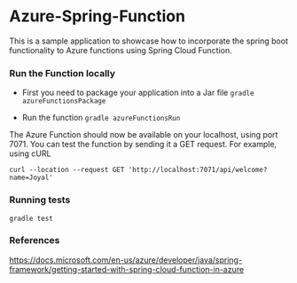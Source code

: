 # Azure-Spring-Function
This is a sample application to showcase how to incorporate the spring boot functionality to Azure functions using Spring Cloud Function.

### Run the Function locally

- First you need to package your application into a Jar file
 `gradle azureFunctionsPackage`
  

- Run the function
 `gradle azureFunctionsRun`
  


The Azure Function should now be available on your localhost, using port 7071. You can test the function by sending it a GET request. For example, using cURL

`curl --location --request GET 'http://localhost:7071/api/welcome?name=Joyal'`


### Running tests
  `gradle test`


### References
https://docs.microsoft.com/en-us/azure/developer/java/spring-framework/getting-started-with-spring-cloud-function-in-azure

